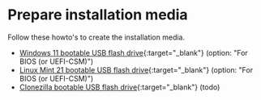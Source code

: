 # Prepare installation media

Follow these howto's to create the installation media.

- [Windows 11 bootable USB flash drive](../../../howtos/windows11-bootable-usb-flash-drive/){:target="_blank"} (option: "For BIOS (or UEFI-CSM)")
- [Linux Mint 21 bootable USB flash drive](../../../howtos/linuxmint21-bootable-usb-flash-drive/){:target="_blank"} (option: "For BIOS (or UEFI-CSM)")
- [Clonezilla bootable USB flash drive](../../../howtos/clonezilla-bootable-usb-flash-drive/){:target="_blank"} (todo)